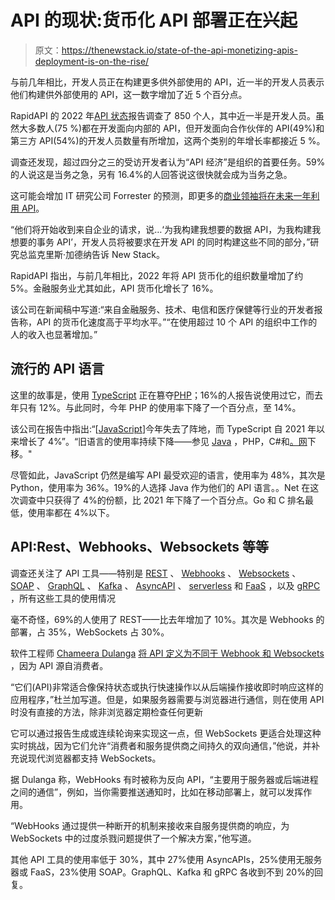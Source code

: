 # API 的现状:货币化 API 部署正在兴起

> 原文：<https://thenewstack.io/state-of-the-api-monetizing-apis-deployment-is-on-the-rise/>

与前几年相比，开发人员正在构建更多供外部使用的 API，近一半的开发人员表示他们构建供外部使用的 API，这一数字增加了近 5 个百分点。

RapidAPI 的 2022 年[API 状态](https://stateofapis.com/)报告调查了 850 个人，其中近一半是开发人员。虽然大多数人(75 %)都在开发面向内部的 API，但开发面向合作伙伴的 API(49%)和第三方 API(54%)的开发人员数量有所增加，这两个类别的年增长率都接近 5 %。

调查还发现，超过四分之三的受访开发者认为“API 经济”是组织的首要任务。59%的人说这是当务之急，另有 16.4%的人回答说这很快就会成为当务之急。

这可能会增加 IT 研究公司 Forrester 的预测，即更多的[商业领袖将在未来一年利用 API](https://thenewstack.io/pro-coders-key-to-stopping-citizen-developer-security-breach/)。

“他们将开始收到来自企业的请求，说…‘为我构建我想要的数据 API，为我构建我想要的事务 API’，开发人员将被要求在开发 API 的同时构建这些不同的部分，”研究总监克里斯·加德纳告诉 New Stack。

RapidAPI 指出，与前几年相比，2022 年将 API 货币化的组织数量增加了约 5%。金融服务业尤其如此，API 货币化增长了 16%。

该公司在新闻稿中写道:“来自金融服务、技术、电信和医疗保健等行业的开发者报告称，API 的货币化速度高于平均水平。”“在使用超过 10 个 API 的组织中工作的人的收入也显著增加。”

## 流行的 API 语言

这里的故事是，使用 [TypeScript](https://thenewstack.io/key-concepts/typescript/) 正在篡夺[PHP](https://thenewstack.io/php-has-survived-for-26-years-because-it-keeps-evolving/)；16%的人报告说使用过它，而去年只有 12%。与此同时，今年 PHP 的使用率下降了一个百分点，至 14%。

该公司在报告中指出:“[[JavaScript](https://thenewstack.io/2022-a-golden-year-as-javascript-moves-to-the-edge/)]今年失去了阵地，而 TypeScript 自 2021 年以来增长了 4%”。“旧语言的使用率持续下降——参见 [Java](https://thenewstack.io/javas-history-could-point-the-way-for-webassembly/) ，PHP，C#和[。网](https://thenewstack.io/what-net-maui-can-do-for-frontend-and-web-developers/)下移。"

尽管如此，JavaScript 仍然是编写 API 最受欢迎的语言，使用率为 48%，其次是 Python，使用率为 36%。19%的人选择 Java 作为他们的 API 语言。。Net 在这次调查中只获得了 4%的份额，比 2021 年下降了一个百分点。Go 和 C 排名最低，使用率都在 4%以下。

## API:Rest、Webhooks、Websockets 等等

调查还关注了 API 工具——特别是 [REST](https://thenewstack.io/graphql-and-rest-can-coexist-author-will-lyon-says/) 、 [Webhooks](https://thenewstack.io/webhooks-the-building-blocks-of-an-event-driven-architecture/) 、 [Websockets](https://thenewstack.io/an-introduction-to-websockets-with-ballerina/) 、 [SOAP](https://thenewstack.io/solo-io-adds-legacy-soap-integration-for-gloo-edge-1-8-release/) 、 [GraphQL](https://www.redhat.com/en/topics/api/what-is-graphql) 、 [Kafka](https://thenewstack.io/where-elasticity-meets-open-source-and-how-to-adapt/) 、 [AsyncAPI](https://thenewstack.io/asyncapi-2-0-enabling-the-event-driven-world/) 、 [serverless](https://thenewstack.io/serverless-vs-kubernetes-the-peoples-vote/) 和 [FaaS](https://thenewstack.io/add-it-up-serverless-faas/) ，以及 [gRPC](https://thenewstack.io/grpc-a-deep-dive-into-the-communication-pattern/) ，所有这些工具的使用情况

毫不奇怪，69%的人使用了 REST——比去年增加了 10%。其次是 Webhooks 的部署，占 35%，WebSockets 占 30%。

软件工程师 [Chameera Dulanga](https://www.linkedin.com/in/chameeradulanga/?originalSubdomain=lk) [将 API 定义为不同于 Webhook 和 Websockets](https://blog.bitsrc.io/apis-vs-websockets-vs-webhooks-what-to-choose-5942b73aeb9b) ，因为 API 源自消费者。

“它们(API)非常适合像保持状态或执行快速操作以从后端操作接收即时响应这样的应用程序，”杜兰加写道。但是，如果服务器需要与浏览器进行通信，则在使用 API 时没有直接的方法，除非浏览器定期检查任何更新

它可以通过报告生成或连续轮询来实现这一点，但 WebSockets 更适合处理这种实时挑战，因为它们允许“消费者和服务提供商之间持久的双向通信，”他说，并补充说现代浏览器都支持 WebSockets。

据 Dulanga 称，WebHooks 有时被称为反向 API，“主要用于服务器或后端进程之间的通信”，例如，当你需要推送通知时，比如在移动部署上，就可以发挥作用。

“WebHooks 通过提供一种断开的机制来接收来自服务提供商的响应，为 WebSockets 中的过度杀戮问题提供了一个解决方案，”他写道。

其他 API 工具的使用率低于 30%，其中 27%使用 AsyncAPIs，25%使用无服务器或 FaaS，23%使用 SOAP。GraphQL、Kafka 和 gRPC 各收到不到 20%的回复。

<svg xmlns:xlink="http://www.w3.org/1999/xlink" viewBox="0 0 68 31" version="1.1"><title>Group</title> <desc>Created with Sketch.</desc></svg>